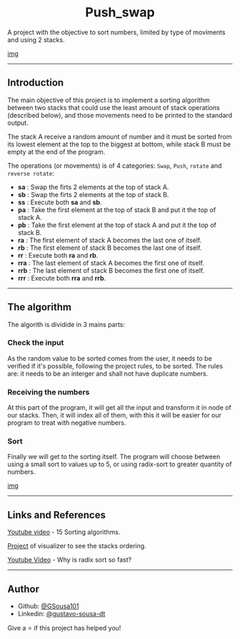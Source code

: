 <h1 align="center">Push_swap </h1>
A project with the objective to sort numbers, limited by type of moviments and using 2 stacks.

[img]()

---

## Introduction
The main objective of this project is to implement a sorting algorithm between two stacks that could use the least amount of stack operations (described below), and those movements need to be printed to the standard output.

The stack A receive a random amount of number and it must be sorted from its lowest element at the top to the biggest at bottom, while stack B must be empty at the end of the program.


The operations (or movements) is of 4 categories: `Swap`, `Push`, `rotate` and `reverse rotate`:
+ **sa** : Swap the firts 2 elements at the top of stack A.
+ **sb** : Swap the firts 2 elements at the top of stack B.
+ **ss** : Execute both __sa__ and __sb__.
+ **pa** : Take the first element at the top of stack B and put it the top of stack A.
+ **pb** : Take the first element at the top of stack A and put it the top of stack B.
+ **ra** : The first element of stack A becomes the last one of itself.
+ **rb** : The first element of stack B becomes the last one of itself.
+ **rr** : Execute both __ra__ and __rb__.
+ **rra** : The last element of stack A becomes the first one of itself.
+ **rrb** : The last element of stack B becomes the first one of itself.
+ **rrr** : Execute both __rra__ and __rrb__.
---

## The algorithm

The algorith is dividide in 3 mains parts:

### Check the input

As the random value to be sorted comes from the user, it needs to be verified if it's possible, following the project rules, to be sorted.
The rules are: it needs to be an interger and shall not have duplicate numbers.

### Receiving the numbers

At this part of the program, it will get all the input and transform it in node of our stacks. Then, it will index all of them, with this it will be easier for our program to treat with negative numbers.

### Sort

Finally we will get to the sorting itself. The program will choose between using a small sort to values up to 5, or using radix-sort to greater quantity of numbers.

[img]()

---

## Links and References

[Youtube video](https://youtu.be/kPRA0W1kECg) - 15 Sorting algorithms.

[Project](https://github.com/o-reo/push_swap_visualizer) of visualizer to see the stacks ordering.

[Youtube Vídeo](https://www.youtube.com/watch?v=ujb2CIWE8zY&feature=youtu.be) - Why is radix sort so fast?

---

## Author

- Github: [@GSousa101](https://github.com/GSousa101)
- Linkedin: [@gustavo-sousa-dt](https://www.linkedin.com/in/gustavo-sousa-dt/)

Give a ⭐ if this project has helped you!
